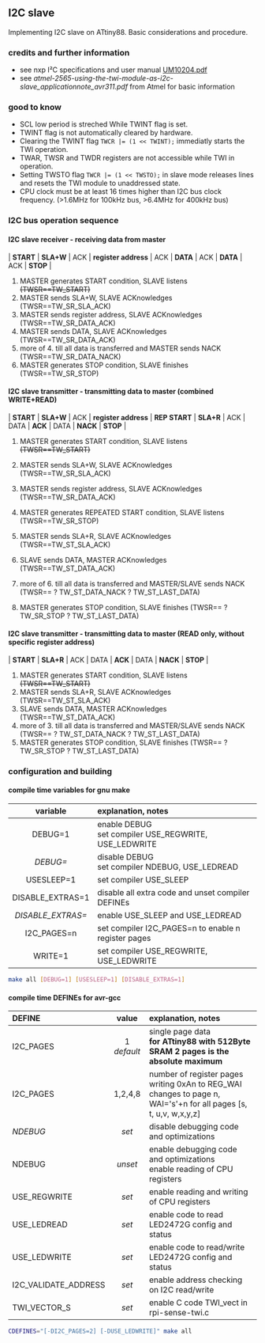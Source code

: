 ## I2C slave

Implementing I2C slave on ATtiny88.
Basic considerations and procedure.

### credits and further information

- see nxp I&sup2;C specifications and user manual [UM10204.pdf](http://www.nxp.com/documents/user_manual/UM10204.pdf)
- see _atmel-2565-using-the-twi-module-as-i2c-slave_applicationnote_avr311.pdf_ from Atmel for basic information

### good to know

- SCL low period is streched While TWINT flag is set.
- TWINT flag is not automatically cleared by hardware.
- Clearing the TWINT flag `TWCR |= (1 << TWINT);` immediatly starts the TWI operation.
- TWAR, TWSR and TWDR registers are not accessible while TWI in operation.
- Setting TWSTO flag `TWCR |= (1 << TWSTO);` in slave mode releases lines and resets the TWI module to unaddressed state.
- CPU clock must be at least 16 times higher than I2C bus clock frequency. (>1.6MHz for 100kHz bus, >6.4MHz for 400kHz bus)

### I2C bus operation sequence

#### I2C slave receiver - receiving data from master

| **START** | **SLA+W** | ACK | **register address** | ACK | **DATA** | ACK | **DATA** | ACK | **STOP** |

1. MASTER generates START condition, SLAVE listens ~~(TWSR==TW_START)~~
2. MASTER sends SLA+W, SLAVE ACKnowledges (TWSR==TW_SR_SLA_ACK)
3. MASTER sends register address, SLAVE ACKnowledges (TWSR==TW_SR_DATA_ACK)
4. MASTER sends DATA, SLAVE ACKnowledges (TWSR==TW_SR_DATA_ACK)
5. more of 4. till all data is transferred and MASTER sends NACK (TWSR==TW_SR_DATA_NACK)
6. MASTER generates STOP condition, SLAVE finishes (TWSR==TW_SR_STOP)

#### I2C slave transmitter - transmitting data to master (combined WRITE+READ)

| **START** | **SLA+W** | ACK | **register address** | **REP START** | **SLA+R** | ACK | DATA | **ACK** | DATA | **NACK** | **STOP** |

1. MASTER generates START condition, SLAVE listens ~~(TWSR==TW_START)~~
2. MASTER sends SLA+W, SLAVE ACKnowledges (TWSR==TW_SR_SLA_ACK)
3. MASTER sends register address, SLAVE ACKnowledges (TWSR==TW_SR_DATA_ACK)

4. MASTER generates REPEATED START condition, SLAVE listens (TWSR==TW_SR_STOP)

5. MASTER sends SLA+R, SLAVE ACKnowledges (TWSR==TW_ST_SLA_ACK)
6. SLAVE sends DATA, MASTER ACKnowledges (TWSR==TW_ST_DATA_ACK)
7. more of 6. till all data is transferred and MASTER/SLAVE sends NACK (TWSR== ? TW_ST_DATA_NACK ? TW_ST_LAST_DATA)
8. MASTER generates STOP condition, SLAVE finishes (TWSR== ? TW_SR_STOP ? TW_ST_LAST_DATA)

#### I2C slave transmitter - transmitting data to master (READ only, without specific register address)

| **START** | **SLA+R** | ACK | DATA | **ACK** | DATA | **NACK** | **STOP** |

1. MASTER generates START condition, SLAVE listens ~~(TWSR==TW_START)~~
2. MASTER sends SLA+R, SLAVE ACKnowledges (TWSR==TW_ST_SLA_ACK)
3. SLAVE sends DATA, MASTER ACKnowledges (TWSR==TW_ST_DATA_ACK)
4. more of 3. till all data is transferred and MASTER/SLAVE sends NACK (TWSR== ? TW_ST_DATA_NACK ? TW_ST_LAST_DATA)
5. MASTER generates STOP condition, SLAVE finishes (TWSR== ? TW_SR_STOP ? TW_ST_LAST_DATA)

### configuration and building

#### compile time variables for gnu make

| **variable** | **explanation, notes** |
|:---:|:--- |
| DEBUG=1 | enable DEBUG<br/>set compiler USE_REGWRITE, USE_LEDWRITE |
| _DEBUG=_ | disable DEBUG<br/>set compiler NDEBUG, USE_LEDREAD |
| USESLEEP=1 | set compiler USE_SLEEP |
| DISABLE_EXTRAS=1 | disable all extra code and unset compiler DEFINEs |
| _DISABLE_EXTRAS=_ | enable USE_SLEEP and USE_LEDREAD |
| I2C_PAGES=n | set compiler I2C_PAGES=n to enable n register pages |
| WRITE=1 | set compiler USE_REGWRITE, USE_LEDWRITE |

```sh
make all [DEBUG=1] [USESLEEP=1] [DISABLE_EXTRAS=1]
```

#### compile time DEFINEs for avr-gcc

| **DEFINE** | **value** | **explanation, notes** |
|:--- |:---:|:--- |
| I2C_PAGES | 1 _default_ | single page data<br/>**for ATtiny88 with 512Byte SRAM 2 pages is the absolute maximum** |
| I2C_PAGES | 1,2,4,8 | number of register pages<br/>writing 0xAn to REG_WAI changes to page n, WAI='s'+n for all pages [s, t, u,v, w,x,y,z] |
| _NDEBUG_ | _set_ | disable debugging code and optimizations |
| NDEBUG | _unset_ | enable debugging code and optimizations<br/>enable reading of CPU registers |
| USE_REGWRITE | _set_ | enable reading and writing of CPU registers |
| USE_LEDREAD | _set_ | enable code to read LED2472G config and status |
| USE_LEDWRITE | _set_ | enable code to read/write LED2472G config and status |
| I2C_VALIDATE_ADDRESS | _set_ | enable address checking on I2C read/write |
| TWI_VECTOR_S | _set_ | enable C code TWI_vect in rpi-sense-twi.c |

```sh
CDEFINES="[-DI2C_PAGES=2] [-DUSE_LEDWRITE]" make all
```
